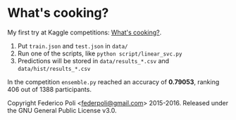 What's cooking?
===============

My first try at Kaggle competitions: [What's cooking?](https://www.kaggle.com/c/whats-cooking).

 1. Put `train.json` and `test.json` in `data/`
 2. Run one of the scripts, like `python script/linear_svc.py`
 3. Predictions will be stored in `data/results_*.csv` and `data/hist/results_*.csv`

In the competition `ensemble.py` reached an accuracy of **0.79053**, ranking 406 out of 1388 participants.

Copyright Federico Poli <<federpoli@gmail.com>> 2015-2016. Released under the GNU General Public License v3.0.
